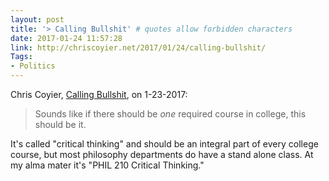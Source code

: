 ```yaml
---
layout: post
title: '> Calling Bullshit' # quotes allow forbidden characters
date: 2017-01-24 11:57:28
link: http://chriscoyier.net/2017/01/24/calling-bullshit/
Tags:
- Politics
---
```


Chris Coyier, [Calling Bullshit](http://chriscoyier.net/2017/01/24/calling-bullshit/), on 1-23-2017:

> Sounds like if there should be _one_ required course in college, this should be it.

It's called "critical thinking" and should be an integral part of every college course, but most philosophy departments do have a stand alone class. At my alma mater it's "PHIL 210 Critical Thinking."